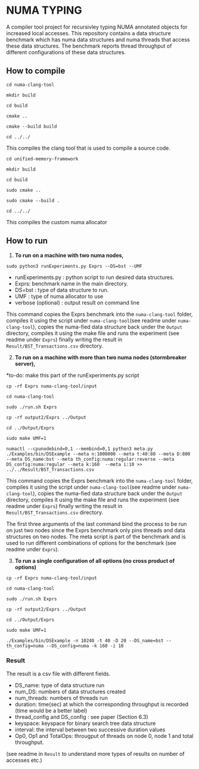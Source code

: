 # NUMA TYPING 

A compiler tool project for recursivley typing NUMA annotated objects for increased local accesses. This repository contains a data structure benchmark which has numa data structures and numa threads that access these data structures. The benchmark reports thread throughput of different configurations of these data structures.


## How to compile

```
cd numa-clang-tool

mkdir build 

cd build 

cmake ..

cmake --build build

cd ../../
```

This compiles the clang tool that is used to compile a source code.

```
cd unified-memory-framework

mkdir build

cd build 

sudo cmake ..

sudo cmake --build .

cd ../../
```
This compiles the custom numa allocator 

## How to run

1. **To run on a machine with two numa nodes,**

```sudo python3 runExperiments.py Exprs --DS=bst --UMF```

- runExperiments.py : python script to run desired data structures.
- Exprs: benchmark name in the main directory.
- DS=bst : type of data structure to run.
- UMF : type of numa allocator to use
- verbose (optional) : output result on command line

This command copies the Exprs benchmark into the ```numa-clang-tool``` folder, compiles it using the script under ```numa-clang-tool```(see readme under ```numa-clang-tool```), copies the numa-fied data structure back under the ```Output``` directory, compiles it using the make file and runs the experiment (see readme under ```Exprs```) finally writing the result in ```Result/BST_Transactions.csv``` directory.


2. **To run on a machine with more than two numa nodes (stormbreaker server),**

*to-do: make this part of the runExperiments.py script

```
cp -rf Exprs numa-clang-tool/input

cd numa-clang-tool

sudo ./run.sh Exprs

cp -rf output2/Exprs ../Output

cd ../Output/Exprs

sudo make UMF=1 

numactl --cpunodebind=0,1 --membind=0,1 python3 meta.py ./Examples/bin/DSExample --meta n:1000000 --meta t:40:80 --meta D:800 --meta DS_name:bst --meta th_config:numa:regular:reverse --meta DS_config:numa:regular --meta k:160  --meta i:10 >> ../../Result/BST_Transactions.csv
```


This command copies the Exprs benchmark into the ```numa-clang-tool``` folder, compiles it using the script under ```numa-clang-tool```(see readme under ```numa-clang-tool```), copies the numa-fied data structure back under the ```Output``` directory, compiles it using the make file and runs the experiment (see readme under ```Exprs```) finally writing the result in ```Result/BST_Transactions.csv``` directory.



The first three arguments of the last command bind the process to be run on just two nodes since the Exprs benchmark only pins threads and data structures on two nodes. The meta script is part of the benchmark and is used to run different combinations of options for the benchmark (see readme under ```Exprs```). 
    

3. **To run a single configuration of all options (no cross product of options)**

```
cp -rf Exprs numa-clang-tool/input

cd numa-clang-tool

sudo ./run.sh Exprs

cp -rf output2/Exprs ../Output

cd ../Output/Exprs

sudo make UMF=1 

./Examples/bin/DSExample -n 10240 -t 40 -D 20 --DS_name=bst --th_config=numa --DS_config=numa -k 160 -i 10
```

### Result 
The result is a csv file with different fields. 

- DS_name: type of data structure run
- num_DS: numbers of data structures created
- num_threads: numbers of threads run 
- duration: time(sec) at which the corresponding throughput is recorded (time would be a better label)
- thread_config and DS_config : see paper (Section 6.3)
- keyspace: keyspace for binary search tree data structure
- interval: the interval between two successive duration values 
- Op0, Op1 and TotalOps: througput of threads on node 0, node 1 and total throughput.

(see readme in ```Result``` to understand more types of results on number of accesses etc.)

